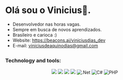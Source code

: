 # Olá sou o Vinicius👋.

- Desenvolvedor nas horas vagas.
- Sempre em busca de novos aprendizados.
- Brasileiro e carioca :)
- Website: https://beacons.ai/viniciusdias_dev
- E-mail: viniciusdeaquinodias@gmail.com
 
##
### Technology and tools:

<div align="center">
  
<img src="https://img.shields.io/badge/JSS-F7DF1E?style=for-the-badge&logo=JSS&logoColor=white">  <img src="https://img.shields.io/badge/CSS3-1572B6?style=for-the-badge&logo=css3&logoColor=white"> <img src="https://img.shields.io/badge/HTML5-E34F26?style=for-the-badge&logo=html5&logoColor=white"> <img src="https://img.shields.io/badge/JavaScript-323330?style=for-the-badge&logo=javascript&logoColor=F7DF1E">
![.Net](https://img.shields.io/badge/.NET-5C2D91?style=for-the-badge&logo=.net&logoColor=white)
![C#](https://img.shields.io/badge/c%23-%23239120.svg?style=for-the-badge&logo=c-sharp&logoColor=white)
![PHP](https://img.shields.io/badge/php-%23777BB4.svg?style=for-the-badge&logo=php&logoColor=white)

</div>

